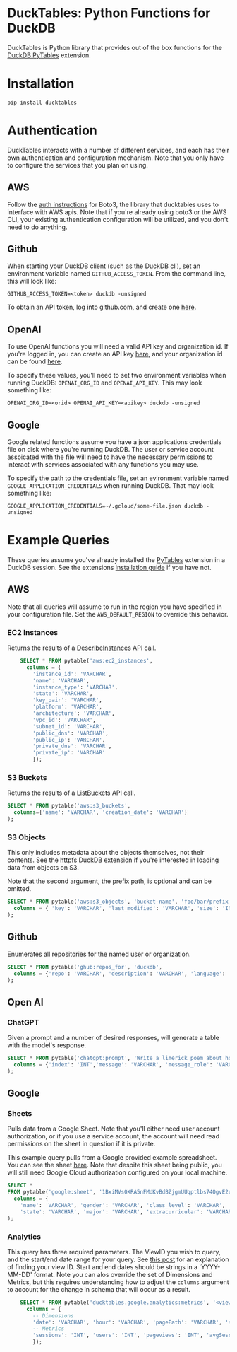 # DuckTables: Python Functions for DuckDB

DuckTables is Python library that provides out of the box functions for the [DuckDB PyTables](https://github.com/MarkRoddy/duckdb-pytables) extension.


# Installation

```shell
pip install ducktables
```

# Authentication
DuckTables interacts with a number of different services, and each has their own authentication and configuration mechanism. Note that you only have to configure the services that you plan on using.

## AWS
Follow the [auth instructions](https://boto3.amazonaws.com/v1/documentation/api/latest/guide/quickstart.html#configuration) for Boto3, the library that ducktables uses to interface with AWS apis. Note that if you're already using boto3 or the AWS CLI, your existing authentication configuration will be utilized, and you don't need to do anything.

## Github
When starting your DuckDB client (such as the DuckDB cli), set an environment variable named `GITHUB_ACCESS_TOKEN`. From the command line, this will look like:

```shell
GITHUB_ACCESS_TOKEN=<token> duckdb -unsigned
```

To obtain an API token, log into github.com, and create one [here](https://github.com/settings/tokens).

## OpenAI
To use OpenAI functions you will need a valid API key and organization id. If you're logged in, you can create an API key [here](https://platform.openai.com/account/api-keys), and your organization id can be found [here](https://platform.openai.com/account/org-settings).

To specify these values, you'll need to set two environment variables when running DuckDB: `OPENAI_ORG_ID` and `OPENAI_API_KEY`. This may look something like:
```shell
OPENAI_ORG_ID=<orid> OPENAI_API_KEY=<apikey> duckdb -unsigned
```

## Google
Google related functions assume you have a json applications credentials file on disk where you're running DuckDB. The user or service account assoicated with the file will need to have the necessary permissions to interact with services associated with any functions you may use.

To specify the path to the credentials file, set an evironment variable named `GOOGLE_APPLICATION_CREDENTIALS` when running DuckDB. That may look something like:
```shell
GOOGLE_APPLICATION_CREDENTIALS=~/.gcloud/some-file.json duckdb -unsigned
```

# Example Queries
These queries assume you've already installed the [PyTables](https://github.com/MarkRoddy/duckdb-pytables) extension in a DuckDB session. See the extensions [installation guide](https://github.com/MarkRoddy/duckdb-pytables#installation) if you have not.

## AWS
Note that all queries will assume to run in the region you have specified in your configuration file. Set the `AWS_DEFAULT_REGION` to override this behavior.
### EC2 Instances
Returns the results of a [DescribeInstances](https://docs.aws.amazon.com/AWSEC2/latest/APIReference/API_DescribeInstances.html) API call.
```sql
    SELECT * FROM pytable('aws:ec2_instances',
      columns = {
        'instance_id': 'VARCHAR',
        'name': 'VARCHAR',
        'instance_type': 'VARCHAR',
        'state': 'VARCHAR',
        'key_pair': 'VARCHAR',
        'platform': 'VARCHAR',
        'architecture': 'VARCHAR',
        'vpc_id': 'VARCHAR',
        'subnet_id': 'VARCHAR',
        'public_dns': 'VARCHAR',
        'public_ip': 'VARCHAR',
        'private_dns': 'VARCHAR',
        'private_ip': 'VARCHAR'
        });
```

### S3 Buckets
Returns the results of a [ListBuckets](https://docs.aws.amazon.com/AmazonS3/latest/API/API_ListBuckets.html) API call.
```SQL
SELECT * FROM pytable('aws:s3_buckets', 
  columns={'name': 'VARCHAR', 'creation_date': 'VARCHAR'}
);
```

### S3 Objects
This only includes metadata about the objects themselves, not their contents. See the [httpfs](https://duckdb.org/docs/guides/import/s3_import.html) DuckDB extension if you're interested in loading data from objects on S3.

Note that the second argument, the prefix path, is optional and can be omitted.
```SQL
SELECT * FROM pytable('aws:s3_objects', 'bucket-name', 'foo/bar/prefix',
  columns = { 'key': 'VARCHAR', 'last_modified': 'VARCHAR', 'size': 'INT', 'storage_class': 'VARCHAR'}
);
```

## Github
Enumerates all repositories for the named user or organization.
```SQL
SELECT * FROM pytable('ghub:repos_for', 'duckdb',
  columns = {'repo': 'VARCHAR', 'description': 'VARCHAR', 'language': 'VARCHAR'}
);
```

## Open AI

### ChatGPT
Given a prompt and a number of desired responses, will generate a table with the model's response.
```SQL
SELECT * FROM pytable('chatgpt:prompt', 'Write a limerick poem about how much you love SQL', 2,
  columns = {'index': 'INT','message': 'VARCHAR', 'message_role': 'VARCHAR', 'finish_reason': 'VARCHAR'},
);
```

## Google

### Sheets
Pulls data from a Google Sheet. Note that you'll either need user account authorization, or if you use a service account, the
account will need read permissions on the sheet in question if it is private.

This example query pulls from a Google provided example spreadsheet. You can see the sheet [here](https://docs.google.com/spreadsheets/d/1BxiMVs0XRA5nFMdKvBdBZjgmUUqptlbs74OgvE2upms/edit#gid=0). Note that despite this sheet being public, you will still need Google Cloud authorization configured on your local machine.
```SQL
SELECT *
FROM pytable('google:sheet', '1BxiMVs0XRA5nFMdKvBdBZjgmUUqptlbs74OgvE2upms', 'Class Data!A2:F31',
  columns = {
    'name': 'VARCHAR', 'gender': 'VARCHAR', 'class_level': 'VARCHAR',
    'state': 'VARCHAR', 'major': 'VARCHAR', 'extracurricular': 'VARCHAR'}
);
```

### Analytics
This query has three required parameters. The ViewID you wish to query, and the start/end date range for your query. See [this post](https://stackoverflow.com/a/47921777) for an explanation of finding your view ID. Start and end dates should be strings in a 'YYYY-MM-DD' format. Note you can alos override the set of Dimensions and Metrics, but this requires understanding how to adjust the `columns` argument to account for the change in schema that will occur as a result.
```SQL
    SELECT * FROM pytable('ducktables.google.analytics:metrics', '<view-id>', '<start-date>', '<end-date>',
      columns = {
        -- Dimensions
        'date': 'VARCHAR', 'hour': 'VARCHAR', 'pagePath': 'VARCHAR', 'source': 'VARCHAR', 'medium': 'VARCHAR',
        -- Metrics
        'sessions': 'INT', 'users': 'INT', 'pageviews': 'INT', 'avgSessionDuration': 'FLOAT', 'bounceRate': 'FLOAT'
        });
```


